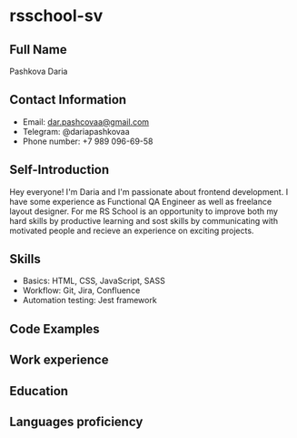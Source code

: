 # rsschool-sv
## Full Name
Pashkova Daria
## Contact Information
* Email: dar.pashcovaa@gmail.com
* Telegram: @dariapashkovaa
* Phone number: +7 989 096-69-58
## Self-Introduction
Hey everyone! I'm Daria and I'm passionate about frontend development. I have some experience as Functional QA Engineer as well as freelance layout designer. For me RS School is an opportunity to improve both my hard skills by productive learning and sost skills by communicating with motivated people and recieve an experience on exciting projects. 
## Skills
* Basics: HTML, CSS, JavaScript, SASS
* Workflow: Git, Jira, Confluence
* Automation testing: Jest framework
## Code Examples
## Work experience
## Education   
## Languages proficiency